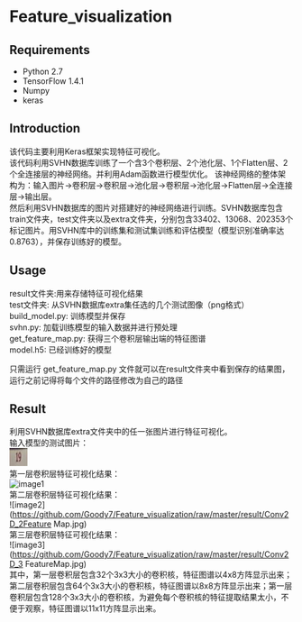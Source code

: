 # Feature_visualization

## Requirements

- Python 2.7
- TensorFlow 1.4.1
- Numpy
- keras 

## Introduction

该代码主要利用Keras框架实现特征可视化。<br>
该代码利用SVHN数据库训练了一个含3个卷积层、2个池化层、1个Flatten层、2个全连接层的神经网络。并利用Adam函数进行模型优化。
该神经网络的整体架构为：输入图片→卷积层→卷积层→池化层→卷积层→池化层→Flatten层→全连接层→输出层。<br>
然后利用SVHN数据库的图片对搭建好的神经网络进行训练。SVHN数据库包含train文件夹，test文件夹以及extra文件夹，分别包含33402、13068、202353个标记图片。用SVHN库中的训练集和测试集训练和评估模型（模型识别准确率达0.8763），并保存训练好的模型。

## Usage

result文件夹:用来存储特征可视化结果<br>
test文件夹: 从SVHN数据库extra集任选的几个测试图像（png格式）<br>
build_model.py: 训练模型并保存<br>
svhn.py: 加载训练模型的输入数据并进行预处理<br>
get_feature_map.py: 获得三个卷积层输出端的特征图谱<br>
model.h5: 已经训练好的模型<br>

只需运行 get_feature_map.py 文件就可以在result文件夹中看到保存的结果图，运行之前记得将每个文件的路径修改为自己的路径

## Result

利用SVHN数据库extra文件夹中的任一张图片进行特征可视化。<br>
输入模型的测试图片：<br>
![image](https://github.com/Goody7/Feature_visualization/raw/master/result/test_image.jpg)<br>
第一层卷积层特征可视化结果：<br>
![image1](https://github.com/Goody7/Feature_visualization/raw/master/result/Conv2D_1FeatureMap.jpg)<br>
第二层卷积层特征可视化结果：<br>
![image2](https://github.com/Goody7/Feature_visualization/raw/master/result/Conv2D_2Feature Map.jpg)<br>
第三层卷积层特征可视化结果：<br>
![image3](https://github.com/Goody7/Feature_visualization/raw/master/result/Conv2D_3 FeatureMap.jpg)<br>
其中，第一层卷积层包含32个3x3大小的卷积核，特征图谱以4x8方阵显示出来；第二层卷积层包含64个3x3大小的卷积核，特征图谱以8x8方阵显示出来；第一层卷积层包含128个3x3大小的卷积核，为避免每个卷积核的特征提取结果太小，不便于观察，特征图谱以11x11方阵显示出来。
